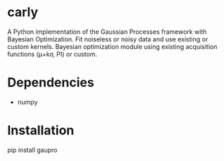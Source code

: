 # carly

A Python implementation of the Gaussian Processes framework with Bayesian Optimization.
Fit noiseless or noisy data and use existing or custom kernels.
Bayesian optimization module using existing acquisition functions (μ+kσ, PI) or custom.

# Dependencies

* numpy

# Installation

pip install gaupro

